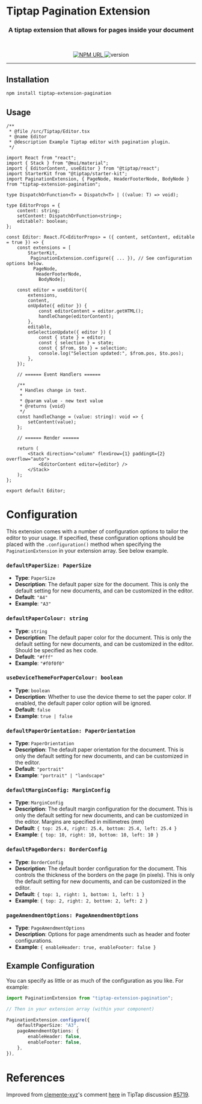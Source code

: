 # Tiptap Pagination Extension

<h3 align="center">
    A tiptap extension that allows for pages inside your document
</h3>

<br />

<p align="center">
  <a href="https://www.npmjs.com/package/tiptap-extension-pagination">
    <img
     alt="NPM URL"
     src="https://img.shields.io/badge/npm-tiptapExtensionpagination?logo=npm">
  </a>
  <img
     alt="version"
     src="https://img.shields.io/npm/v/tiptap-extension-pagination.svg">
</p>

---

## Installation

```bash
npm install tiptap-extension-pagination
```

## Usage

```tsx
/**
 * @file /src/Tiptap/Editor.tsx
 * @name Editor
 * @description Example Tiptap editor with pagination plugin.
 */

import React from "react";
import { Stack } from "@mui/material";
import { EditorContent, useEditor } from "@tiptap/react";
import StarterKit from "@tiptap/starter-kit";
import PaginationExtension, { PageNode, HeaderFooterNode, BodyNode } from "tiptap-extension-pagination";

type DispatchOrFunction<T> = Dispatch<T> | ((value: T) => void);

type EditorProps = {
    content: string;
    setContent: DispatchOrFunction<string>;
    editable?: boolean;
};

const Editor: React.FC<EditorProps> = ({ content, setContent, editable = true }) => {
    const extensions = [
        StarterKit,
         PaginationExtension.configure({ ... }), // See configuration options below.
          PageNode,
           HeaderFooterNode,
            BodyNode];

    const editor = useEditor({
        extensions,
        content,
        onUpdate({ editor }) {
            const editorContent = editor.getHTML();
            handleChange(editorContent);
        },
        editable,
        onSelectionUpdate({ editor }) {
            const { state } = editor;
            const { selection } = state;
            const { $from, $to } = selection;
            console.log("Selection updated:", $from.pos, $to.pos);
        },
    });

    // ====== Event Handlers ======

    /**
     * Handles change in text.
     *
     * @param value - new text value
     * @returns {void}
     */
    const handleChange = (value: string): void => {
        setContent(value);
    };

    // ====== Render ======

    return (
        <Stack direction="column" flexGrow={1} paddingX={2} overflow="auto">
            <EditorContent editor={editor} />
        </Stack>
    );
};

export default Editor;
```

# Configuration

This extension comes with a number of configuration options to tailor the editor to your usage. If specified, these configuration options should be placed with the `.configuration()` method when specifying the `PaginationExtension` in your extension array. See below example.

### `defaultPaperSize: PaperSize`

-   **Type**: `PaperSize`
-   **Description**: The default paper size for the document. This is only the default setting for new documents, and can be customized in the editor.
-   **Default**: `"A4"`
-   **Example**: `"A3"`

### `defaultPaperColour: string`

-   **Type**: `string`
-   **Description**: The default paper color for the document. This is only the default setting for new documents, and can be customized in the editor. Should be specified as hex code.
-   **Default**: `"#fff"`
-   **Example**: `"#f0f0f0"`

### `useDeviceThemeForPaperColour: boolean`

-   **Type**: `boolean`
-   **Description**: Whether to use the device theme to set the paper color. If enabled, the default paper color option will be ignored.
-   **Default**: `false`
-   **Example**: `true | false`

### `defaultPaperOrientation: PaperOrientation`

-   **Type**: `PaperOrientation`
-   **Description**: The default paper orientation for the document. This is only the default setting for new documents, and can be customized in the editor.
-   **Default**: `"portrait"`
-   **Example**: `"portrait" | "landscape"`

### `defaultMarginConfig: MarginConfig`

-   **Type**: `MarginConfig`
-   **Description**: The default margin configuration for the document. This is only the default setting for new documents, and can be customized in the editor. Margins are specified in millimetres (mm)
-   **Default**: `{ top: 25.4, right: 25.4, bottom: 25.4, left: 25.4 }`
-   **Example**: `{ top: 10, right: 10, bottom: 10, left: 10 }`

### `defaultPageBorders: BorderConfig`

-   **Type**: `BorderConfig`
-   **Description**: The default border configuration for the document. This controls the thickness of the borders on the page (in pixels). This is only the default setting for new documents, and can be customized in the editor.
-   **Default**: `{ top: 1, right: 1, bottom: 1, left: 1 }`
-   **Example**: `{ top: 2, right: 2, bottom: 2, left: 2 }`

### `pageAmendmentOptions: PageAmendmentOptions`

-   **Type**: `PageAmendmentOptions`
-   **Description**: Options for page amendments such as header and footer configurations.
-   **Example**: `{ enableHeader: true, enableFooter: false }`

## Example Configuration

You can specify as little or as much of the configuration as you like. For example:

```ts
import PaginationExtension from "tiptap-extension-pagination";

// Then in your extension array (within your component)

PaginationExtension.configure({
    defaultPaperSize: "A3",
    pageAmendmentOptions: {
        enableHeader: false,
        enableFooter: false,
    },
}),
```

# References

Improved from [clemente-xyz](https://github.com/clemente-xyz)'s comment [here](https://github.com/ueberdosis/tiptap/discussions/5719#discussioncomment-11352489) in TipTap discussion [#5719](https://github.com/ueberdosis/tiptap/discussions/5719).
